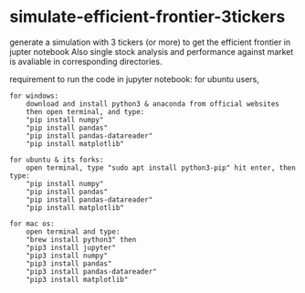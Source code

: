 # simulate-efficient-frontier-3tickers

generate a simulation with 3 tickers (or more) to get the efficient frontier in jupter notebook
Also single stock analysis and performance against market is avaliable in corresponding directories.

requirement to run the code in jupyter notebook:
for ubuntu users,

    for windows:
        download and install python3 & anaconda from official websites
        then open terminal, and type:
        "pip install numpy"
        "pip install pandas"
        "pip install pandas-datareader"
        "pip install matplotlib"

    for ubuntu & its forks:
        open terminal, type "sudo apt install python3-pip" hit enter, then type:
        "pip install numpy"
        "pip install pandas"
        "pip install pandas-datareader"
        "pip install matplotlib"

    for mac os:
        open terminal and type:
        "brew install python3" then
        "pip3 install jupyter"
        "pip3 install numpy"
        "pip3 install pandas"
        "pip3 install pandas-datareader"
        "pip3 install matplotlib"
